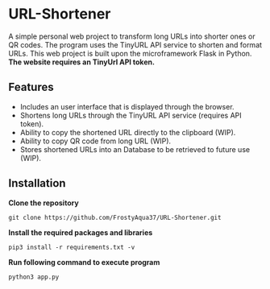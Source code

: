 # URL-Shortener
A simple personal web project to transform long URLs into shorter ones or QR codes. The program uses the TinyURL API service to shorten and format URLs. This web project is built upon the microframework Flask in Python. **The website requires an TinyUrl API token.**

## Features
* Includes an user interface that is displayed through the browser.
* Shortens long URLs through the TinyURL API service (requires API token). 
* Ability to copy the shortened URL directly to the clipboard (WIP). 
* Ability to copy QR code from long URL (WIP).
* Stores shortened URLs into an Database to be retrieved to future use (WIP).

## Installation
**Clone the repository**
```
git clone https://github.com/FrostyAqua37/URL-Shortener.git
```

**Install the required packages and libraries**
```
pip3 install -r requirements.txt -v
```

**Run following command to execute program**
```
python3 app.py
```


